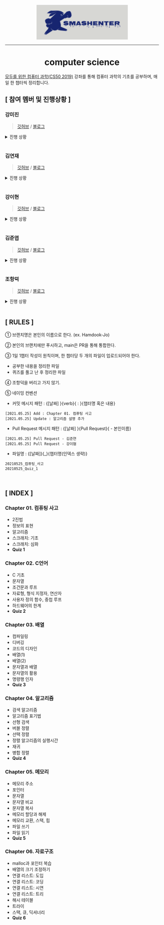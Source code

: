 <div align="center">

![](logo.png)

---

<h1><b>computer science</b></h1>

</div>

[모두를 위한 컴퓨터 과학(CS50 2019)](https://www.boostcourse.org/cs112) 강좌를 통해 컴퓨터 과학의 기초를 공부하며, 매일 한 챕터씩 정리합니다.

## **[ 참여 멤버 및 진행상황 ]**

### **강미진**

> [깃허브](https://github.com/conagreen) / [블로그](https://cona.tistory.com/)

<details>

<summary>진행 상황</summary>

- [x] Chapter 01. 컴퓨팅 사고
- [x] **Quiz 1**
- [x] Chapter 02. C언어
- [x] **Quiz 2**
- [x] Chapter 03. 배열
- [x] **Quiz 3**
- [x] Chapter 04. 알고리즘
- [x] **Quiz 4**
- [ ] Chapter 05. 메모리
- [ ] **Quiz 5**
- [ ] Chapter 06. 자료구조
- [ ] **Quiz 6**

</details>

<br>

### **김연재**

> [깃허브](https://github.com/danaisboss) / [블로그](https://tuigun.tistory.com/)

<details>

<summary>진행 상황</summary>

- [x] Chapter 01. 컴퓨팅 사고
- [x] **Quiz 1**
- [x] Chapter 02. C언어
- [x] **Quiz 2**
- [x] Chapter 03. 배열
- [x] **Quiz 3**
- [x] Chapter 04. 알고리즘
- [x] **Quiz 4**
- [x] Chapter 05. 메모리
- [x] **Quiz 5**
- [ ] Chapter 06. 자료구조
- [ ] **Quiz 6**

</details>

<br>

### **강이현**

> [깃허브](https://github.com/kellykang-tech) / [블로그](https://kelly-tech.tistory.com/)

<details>

<summary>진행 상황</summary>

- [x] Chapter 01. 컴퓨팅 사고
- [x] **Quiz 1**
- [x] Chapter 02. C언어
- [x] **Quiz 2**
- [x] Chapter 03. 배열
- [x] **Quiz 3**
- [x] Chapter 04. 알고리즘
- [x] **Quiz 4**
- [x] Chapter 05. 메모리
- [x] **Quiz 5**
- [x] Chapter 06. 자료구조
- [ ] **Quiz 6**

</details>

<br>

### **김준엽**

> [깃허브](https://github.com/Jooonyub) / [블로그](https://jooonyub.github.io/)

<details>

<summary>진행 상황</summary>

- [x] Chapter 01. 컴퓨팅 사고
- [x] **Quiz 1**
- [x] Chapter 02. C언어
- [x] **Quiz 2**
- [x] Chapter 03. 배열
- [x] **Quiz 3**
- [ ] Chapter 04. 알고리즘
- [ ] **Quiz 4**
- [ ] Chapter 05. 메모리
- [ ] **Quiz 5**
- [ ] Chapter 06. 자료구조
- [ ] **Quiz 6**

</details>
  
<br>

### **조항덕**

> [깃허브](https://github.com/bigduk88) / [블로그](https://burningyak.tistory.com/)

<details>

<summary>진행 상황</summary>

- [x] Chapter 01. 컴퓨팅 사고
- [x] **Quiz 1**
- [x] Chapter 02. C언어
- [x] **Quiz 2**
- [x] Chapter 03. 배열
- [x] **Quiz 3**
- [x] Chapter 04. 알고리즘
- [x] **Quiz 4**
- [x] Chapter 05. 메모리
- [x] **Quiz 5**
- [x] Chapter 06. 자료구조
- [x] **Quiz 6**

</details>

<br>

## **[ RULES ]**

① 브랜치명은 본인의 이름으로 한다. (ex. Hamdook-Jo)

② 본인의 브랜치에만 푸시하고, main은 PR을 통해 통합한다.

③ 1일 1챕터 작성이 원칙이며, 한 챕터당 두 개의 파일이 업로드되어야 한다.

- 공부한 내용을 정리한 파일
- 퀴즈를 풀고 난 후 정리한 파일

④ 조항덕을 버리고 가지 않기.

⑤ 네이밍 컨벤션

- 커밋 메시지 패턴 : {[날짜] }{verb}{ : }{챕터명 혹은 내용}

```
[2021.05.25] Add : Chapter 01. 컴퓨팅 사고
[2021.05.25] Update : 알고리즘 설명 추가
```

- Pull Request 메시지 패턴 : {[날짜] }{Pull Request}{ - 본인이름}

```
[2021.05.25] Pull Request - 김준연
[2021.05.25] Pull Request - 강이혐
```

- 파일명 : {[날짜]}{\_}{챕터명(인덱스 생략)}

```
20210525_컴퓨팅_사고
20210525_Quiz_1
```

<br>

## **[ INDEX ]**

### Chapter 01. 컴퓨팅 사고

- 2진법
- 정보의 표현
- 알고리즘
- 스크래치: 기초
- 스크래치: 심화
- **Quiz 1**

### Chapter 02. C언어

- C 기초
- 문자열
- 조건문과 루프
- 자료형, 형식 지정자, 연산자
- 사용자 정의 함수, 중첩 루프
- 하드웨어의 한계
- **Quiz 2**

### Chapter 03. 배열

- 컴파일링
- 디버깅
- 코드의 디자인
- 배열(1)
- 배열(2)
- 문자열과 배열
- 문자열의 활용
- 명령행 인자
- **Quiz 3**

### Chapter 04. 알고리즘

- 검색 알고리즘
- 알고리즘 표기법
- 선형 검색
- 버블 정렬
- 선택 정렬
- 정렬 알고리즘의 실행시간
- 재귀
- 병합 정렬
- **Quiz 4**

### Chapter 05. 메모리

- 메모리 주소
- 포인터
- 문자열
- 문자열 비교
- 문자열 복사
- 메모리 할당과 해제
- 메모리 교환, 스택, 힙
- 파일 쓰기
- 파일 읽기
- **Quiz 5**

### Chapter 06. 자료구조

- malloc과 포인터 복습
- 배열의 크기 조정하기
- 연결 리스트: 도입
- 연결 리스트: 코딩
- 연결 리스트: 시연
- 연결 리스트: 트리
- 해시 테이블
- 트라이
- 스택, 큐, 딕셔너리
- **Quiz 6**
